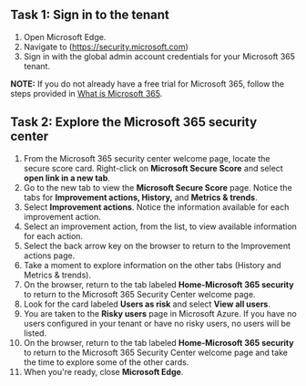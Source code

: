 ## Task 1: Sign in to the tenant
1. Open Microsoft Edge.
2. Navigate to (https://security.microsoft.com)
3. Sign in with the global admin account credentials for your Microsoft 365 tenant.

**NOTE:** If you do not already have a free trial for Microsoft 365, follow the steps provided in [What is Microsoft 365](https://docs.microsoft.com/learn/modules/what-is-m365/3a-explore-m365-tenant).

## Task 2: Explore the Microsoft 365 security center
1. From the Microsoft 365 security center welcome page, locate the secure score card.  Right-click on **Microsoft Secure Score** and select **open link in a new tab**.
2. Go to the new tab to view the **Microsoft Secure Score** page.  Notice the tabs for **Improvement actions, History,** and **Metrics & trends**.
3. Select **Improvement actions**.  Notice the information available for each improvement action.
4. Select an improvement action, from the list, to view available information for each action.
5. Select the back arrow key on the browser to return to the Improvement actions page.
6. Take a moment to explore information on the other tabs (History and Metrics & trends).
7. On the browser, return to the tab labeled **Home-Microsoft 365 security** to return to the Microsoft 365 Security Center welcome page.  
8. Look for the card labeled **Users as risk** and select **View all users**.  
9. You are taken to the **Risky users** page in Microsoft Azure.  If you have no users configured in your tenant or have no risky users, no users will be listed.
10. On the browser, return to the tab labeled **Home-Microsoft 365 security** to return to the Microsoft 365 Security Center welcome page 
    and take the time to explore some of the other cards.
11. When you're ready, close **Microsoft Edge**.
